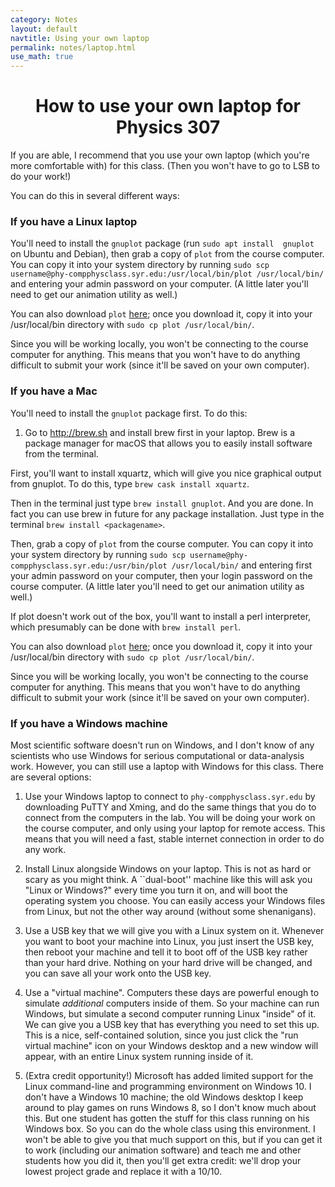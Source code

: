 ```yaml
---
category: Notes
layout: default
navtitle: Using your own laptop
permalink: notes/laptop.html
use_math: true
---
```


<center><h1>How to use your own laptop for Physics 307</h1></center>

If you are able, I recommend that you use your own laptop (which you're more 
comfortable with) for this class. (Then you won't have to go to LSB to do your work!)

You can do this in several different ways:

### If you have a Linux laptop

You'll need to install the ```gnuplot``` package (run ```sudo apt install 
gnuplot``` on Ubuntu and Debian), then grab a copy of ```plot``` from the 
course computer. You can copy it into your system directory
by running ```sudo scp username@phy-compphysclass.syr.edu:/usr/local/bin/plot /usr/local/bin/``` and entering your admin password on your computer. (A little later
you'll need to get our animation utility as well.)

You can also download ```plot``` <a href="plot">here</a>; once you download it, copy it into your /usr/local/bin directory with ```sudo cp plot /usr/local/bin/```.

Since you will be working locally, you won't be connecting to the course computer for anything. This means that you won't have to do anything difficult to 
submit your work (since it'll be saved on your own computer).

### If you have a Mac

You'll need to install the ```gnuplot``` package first. To do this:

1. Go to http://brew.sh and install brew first in your laptop. 
Brew is a package manager for macOS that allows you to easily install software from the terminal.

First, you'll want to install xquartz, which will give you nice graphical output from gnuplot. To do this, type ```brew cask install xquartz```.

Then in the terminal just type ```brew install gnuplot```. 
And you are done. In fact you can use brew in future for any package installation. Just type in the terminal ```brew install <packagename>```.

Then, grab a copy of ```plot``` from the 
course computer. You can copy it into your system directory
by running ```sudo scp username@phy-compphysclass.syr.edu:/usr/bin/plot /usr/local/bin/``` and entering first your admin password on your computer,
then your login password on the course computer. (A little later
you'll need to get our animation utility as well.)

If plot doesn't work out of the box, you'll want to install a perl interpreter, which presumably can be done with ```brew install perl```.

You can also download ```plot``` <a href="plot">here</a>; once you download it, copy it into your /usr/local/bin directory with ```sudo cp plot /usr/local/bin/```.

Since you will be working locally, you won't be connecting to the course computer for anything. This means that you won't have to do anything difficult to 
submit your work (since it'll be saved on your own computer).

### If you have a Windows machine

Most scientific software doesn't run on Windows, and I don't know of any scientists who use Windows 
for serious computational or data-analysis work. However, you can still use a laptop with Windows for this
class. There are several options:

1. Use your Windows laptop to connect to `phy-compphysclass.syr.edu` by downloading PuTTY and Xming, and do the same things
that you do to connect from the computers in the lab. You will be doing your work on the course computer, and only using
your laptop for remote access. This means that you will need a fast, stable internet connection in order to do any work.

2. Install Linux alongside Windows on your laptop. This is not as hard or scary as you might think. A ``dual-boot'' machine
like this will ask you "Linux or Windows?" every time you turn it on, and will boot the operating system you choose. You can
easily access your Windows files from Linux, but not the other way around (without some shenanigans).

3. Use a USB key that we will give you with a Linux system on it. Whenever you want to boot your machine into Linux,
you just insert the USB key, then reboot your machine and tell it to boot off of the USB key rather than your hard 
drive. Nothing on your hard drive will be changed, and you can save all your work onto the USB key.

4. Use a "virtual machine". Computers these days are powerful enough to simulate *additional* computers inside of them.
So your machine can run Windows, but simulate a second computer running Linux "inside" of it. We can give you a USB key
that has everything you need to set this up. This is a nice, self-contained solution, since you just click the "run virtual
machine" icon on your Windows desktop and a new window will appear, with an entire Linux system running inside of it.

5. (Extra credit opportunity!) Microsoft has added limited support for the Linux command-line and 
programming environment on Windows 10. I don't have a Windows
10 machine; the old Windows desktop I keep around to play games on runs Windows 8, so I don't know much about this. But one 
student has gotten the stuff for this class running on his Windows box. So you can do the whole class using this environment.
I won't be able to give you that much support on this, but if you can get it to work (including our animation software)
and teach me and other students
how you did it, then you'll get extra credit: we'll drop your lowest project grade and replace it with a 10/10.
